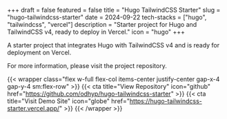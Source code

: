 +++
draft = false
featured = false
title = "Hugo TailwindCSS Starter"
slug = "hugo-tailwindcss-starter"
date = 2024-09-22
tech-stacks = ["hugo", "tailwindcss", "vercel"]
description = "Starter project for Hugo and TailwindCSS v4, ready to deploy in Vercel."
icon = "hugo"
+++

A starter project that integrates Hugo with TailwindCSS v4 and is ready for deployment on Vercel.

<!--more-->

For more information, please visit the project repository.

{{< wrapper class="flex w-full flex-col items-center justify-center gap-x-4 gap-y-4 sm:flex-row" >}}
{{< cta title="View Repository" icon="github" href="https://github.com/odhyp/hugo-tailwindcss-starter" >}}
{{< cta title="Visit Demo Site" icon="globe" href="https://hugo-tailwindcss-starter.vercel.app/" >}}
{{< /wrapper >}}
